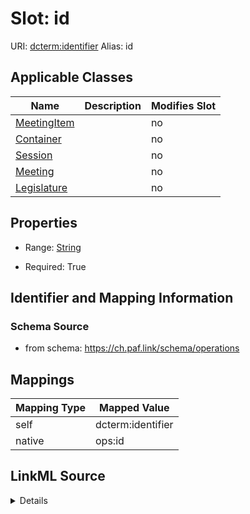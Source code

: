

# Slot: id 



URI: [dcterm:identifier](http://purl.org/dc/terms/identifier)
Alias: id

<!-- no inheritance hierarchy -->





## Applicable Classes

| Name | Description | Modifies Slot |
| --- | --- | --- |
| [MeetingItem](MeetingItem.md) |  |  no  |
| [Container](Container.md) |  |  no  |
| [Session](Session.md) |  |  no  |
| [Meeting](Meeting.md) |  |  no  |
| [Legislature](Legislature.md) |  |  no  |







## Properties

* Range: [String](String.md)

* Required: True





## Identifier and Mapping Information







### Schema Source


* from schema: https://ch.paf.link/schema/operations




## Mappings

| Mapping Type | Mapped Value |
| ---  | ---  |
| self | dcterm:identifier |
| native | ops:id |




## LinkML Source

<details>
```yaml
name: id
from_schema: https://ch.paf.link/schema/operations
rank: 1000
slot_uri: dcterm:identifier
identifier: true
alias: id
domain_of:
- Container
- Legislature
- Session
- Meeting
- MeetingItem
range: string
required: true

```
</details>